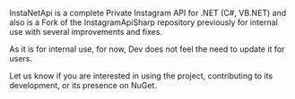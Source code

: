 
InstaNetApi is a complete Private Instagram API for .NET (C#, VB.NET) and also is a Fork of the InstagramApiSharp repository previously for internal use with several improvements and fixes.

As it is for internal use, for now, Dev does not feel the need to update it for users.

Let us know if you are interested in using the project, contributing to its development, or its presence on NuGet.
